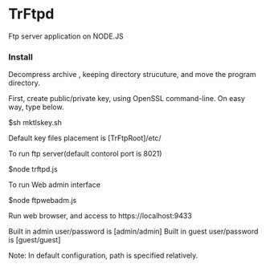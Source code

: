 # TrFtpd
Ftp server application on NODE.JS

### Install  
Decompress archive , keeping directory strucuture, and move the program directory.

First, create public/private key, using OpenSSL command-line. On easy way, type below.

$sh mktlskey.sh

Default key files placement is [TrFtpRoot]/etc/

To run ftp server(default contorol port is 8021)

$node trftpd.js

To run Web admin interface

$node ftpwebadm.js

Run web browser, and access to https://localhost:9433

Built in admin user/password is [admin/admin] Built in guest user/password is [guest/guest]

Note:
In default configuration, path is specified relatively.



